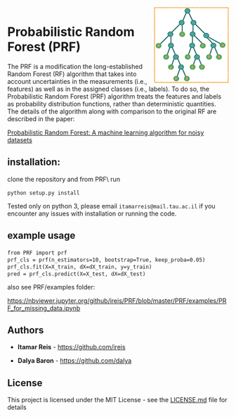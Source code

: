 <img src="icon.png" align="right" />

# Probabilistic Random Forest (PRF)

The PRF is a modification the long-established Random Forest (RF) algorithm that takes into account uncertainties in the measurements (i.e., features) as well as in the assigned classes (i.e., labels). To do so, the Probabilistic Random Forest (PRF) algorithm treats the features and labels as probability distribution functions, rather than deterministic quantities. The details of the algorithm along with comparison to the original RF are described in the paper:

[Probabilistic Random Forest: A machine learning algorithm for noisy datasets](https://arxiv.org/abs/1811.05994v1)


## installation:

clone the repository and from PRF\ run
```
python setup.py install
```

Tested only on python 3, please email ```itamarreis@mail.tau.ac.il``` if you encounter any issues with installation or running the code.

## example usage   
```
from PRF import prf
prf_cls = prf(n_estimators=10, bootstrap=True, keep_proba=0.05)
prf_cls.fit(X=X_train, dX=dX_train, y=y_train)
pred = prf_cls.predict(X=X_test, dX=dX_test)
```

also see PRF/examples folder:

https://nbviewer.jupyter.org/github/ireis/PRF/blob/master/PRF/examples/PRF_for_missing_data.ipynb

## Authors

* **Itamar Reis** - https://github.com/ireis

* **Dalya Baron** - https://github.com/dalya

## License

This project is licensed under the MIT License - see the [LICENSE.md](LICENSE.md) file for details

